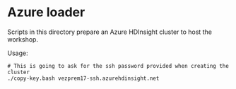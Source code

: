 # Azure loader

Scripts in this directory prepare an Azure HDInsight cluster to host the
workshop.

Usage:

```
# This is going to ask for the ssh password provided when creating the cluster
./copy-key.bash vezprem17-ssh.azurehdinsight.net


```
